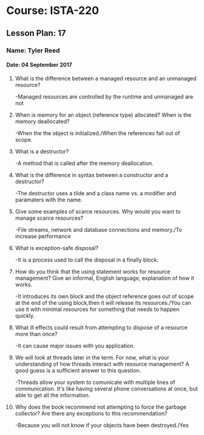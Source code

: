 # Course: ISTA-220
## Lesson Plan: 17
### Name: Tyler Reed
#### Date: 04 September 2017

1. What is the difference between a managed resource and an unmanaged resource? 

	-Managed resources are controlled by the runtime and unmanaged are not
2. When is memory for an object (reference type) allocated? When is the memory deallocated? 

	-When the the object is initialized./When the references fall out of scope.
3. What is a destructor?

	-A method that is called after the memory deallocation.
 4. What is the difference in syntax between a constructor and a destructor?

	-The destructor uses a tilde and a class name vs. a modifier and paramaters with the name.
5. Give some examples of scarce resources. Why would you want to manage scarce resources?

	-File streams, network and database connections and memory./To increase performance
 6. What is exception-safe disposal? 

	-It is a process used to call the disposal in a finally block.
7. How do you think that the using statement works for resource management? Give an informal, English language, explanation of how it works.

	-It introduces its own block and the object reference goes out of scope at the end of the using block,then it will release its resources./You can use it with minimal resources for something that needs to happen quickly.
 8. What ill effects could result from attempting to dispose of a resource more than once? 

	-It can cause major issues with you application.
9. We will look at threads later in the term. For now, what is your understanding of how threads interact with resource management? A good guess is a sufficient answer to this question. 

	-Threads allow your system to comunicate with multiple lines of communication.  It's like having several phone conversations at once, but able to get all the information.
10. Why does the book recommend not attempting to force the garbage collector? Are there any exceptions to this recommendation?

	-Because you will not know if your objects have been destroyed./Yes
